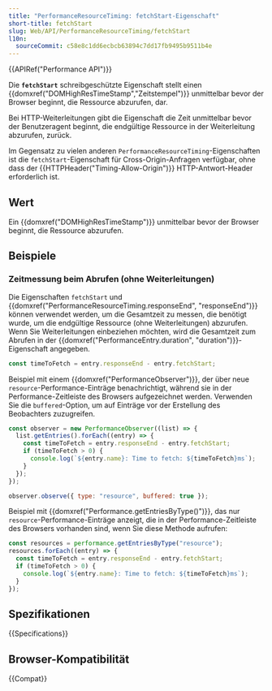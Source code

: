 ```yaml
---
title: "PerformanceResourceTiming: fetchStart-Eigenschaft"
short-title: fetchStart
slug: Web/API/PerformanceResourceTiming/fetchStart
l10n:
  sourceCommit: c58e8c1dd6ecbcb63894c7dd17fb9495b9511b4e
---
```


{{APIRef("Performance API")}}

Die **`fetchStart`** schreibgeschützte Eigenschaft stellt einen {{domxref("DOMHighResTimeStamp","Zeitstempel")}} unmittelbar bevor der Browser beginnt, die Ressource abzurufen, dar.

Bei HTTP-Weiterleitungen gibt die Eigenschaft die Zeit unmittelbar bevor der Benutzeragent beginnt, die endgültige Ressource in der Weiterleitung abzurufen, zurück.

Im Gegensatz zu vielen anderen `PerformanceResourceTiming`-Eigenschaften ist die `fetchStart`-Eigenschaft für Cross-Origin-Anfragen verfügbar, ohne dass der {{HTTPHeader("Timing-Allow-Origin")}} HTTP-Antwort-Header erforderlich ist.

## Wert

Ein {{domxref("DOMHighResTimeStamp")}} unmittelbar bevor der Browser beginnt, die Ressource abzurufen.

## Beispiele

### Zeitmessung beim Abrufen (ohne Weiterleitungen)

Die Eigenschaften `fetchStart` und {{domxref("PerformanceResourceTiming.responseEnd", "responseEnd")}} können verwendet werden, um die Gesamtzeit zu messen, die benötigt wurde, um die endgültige Ressource (ohne Weiterleitungen) abzurufen. Wenn Sie Weiterleitungen einbeziehen möchten, wird die Gesamtzeit zum Abrufen in der {{domxref("PerformanceEntry.duration", "duration")}}-Eigenschaft angegeben.

```js
const timeToFetch = entry.responseEnd - entry.fetchStart;
```

Beispiel mit einem {{domxref("PerformanceObserver")}}, der über neue `resource`-Performance-Einträge benachrichtigt, während sie in der Performance-Zeitleiste des Browsers aufgezeichnet werden. Verwenden Sie die `buffered`-Option, um auf Einträge vor der Erstellung des Beobachters zuzugreifen.

```js
const observer = new PerformanceObserver((list) => {
  list.getEntries().forEach((entry) => {
    const timeToFetch = entry.responseEnd - entry.fetchStart;
    if (timeToFetch > 0) {
      console.log(`${entry.name}: Time to fetch: ${timeToFetch}ms`);
    }
  });
});

observer.observe({ type: "resource", buffered: true });
```

Beispiel mit {{domxref("Performance.getEntriesByType()")}}, das nur `resource`-Performance-Einträge anzeigt, die in der Performance-Zeitleiste des Browsers vorhanden sind, wenn Sie diese Methode aufrufen:

```js
const resources = performance.getEntriesByType("resource");
resources.forEach((entry) => {
  const timeToFetch = entry.responseEnd - entry.fetchStart;
  if (timeToFetch > 0) {
    console.log(`${entry.name}: Time to fetch: ${timeToFetch}ms`);
  }
});
```

## Spezifikationen

{{Specifications}}

## Browser-Kompatibilität

{{Compat}}
